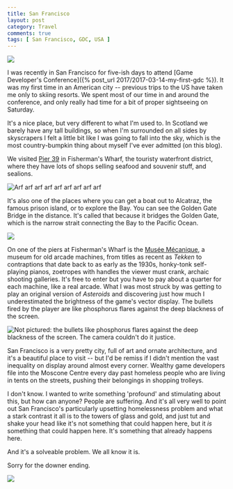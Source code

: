 ```yaml
---
title: San Francisco
layout: post
category: Travel
comments: true
tags: [ San Francisco, GDC, USA ]
---
```


![](/images/sanfran17/1.JPG)

I was recently in San Francisco for five-ish days to attend [Game Developer's Conference]({% post_url 2017/2017-03-14-my-first-gdc %}). It was my first time in an American city -- previous trips to the US have taken me only to skiing resorts. We spent most of our time in and around the conference, and only really had time for a bit of proper sightseeing on Saturday.

It's a nice place, but very different to what I'm used to. In Scotland we barely have any tall buildings, so when I'm surrounded on all sides by skyscrapers I felt a little bit like I was going to fall into the sky, which is the most country-bumpkin thing about myself I've ever admitted (on this blog).

<!--more-->

We visited [Pier 39](https://www.google.co.uk/maps/place/PIER+39/@37.808673,-122.4120097,17z/) in Fisherman's Wharf, the touristy waterfront district, where they have lots of shops selling seafood and souvenir stuff, and sealions.

![](/images/sanfran17/sealions.JPG "Arf arf arf arf arf arf arf arf arf")

It's also one of the places where you can get a boat out to Alcatraz, the famous prison island, or to explore the Bay. You can see the Golden Gate Bridge in the distance. It's called that because it bridges the Golden Gate, which is the narrow strait connecting the Bay to the Pacific Ocean.

![](/images/sanfran17/alcatraz.JPG)

On one of the piers at Fisherman's Wharf is the [Musée Mécanique](http://www.museemecaniquesf.com/), a museum for old arcade machines, from titles as recent as *Tekken* to contraptions that date back to as early as the 1930s, honky-tonk self-playing pianos, zoetropes with handles the viewer must crank, archaic shooting galleries. It's free to enter but you have to pay about a quarter for each machine, like a real arcade. What I was most struck by was getting to play an original version of *Asteroids* and discovering just how much I underestimated the brightness of the game's vector display. The bullets fired by the player are like phosphorus flares against the deep blackness of the screen.

![](/images/sanfran17/asteroids.JPG "Not pictured: the bullets like phosphorus flares against the deep blackness of the screen. The camera couldn't do it justice.")

San Francisco is a very pretty city, full of art and ornate architecture, and it's a beautiful place to visit -- but I'd be remiss if I didn't mention the vast inequality on display around almost every corner. Wealthy game developers file into the Moscone Centre every day past homeless people who are living in tents on the streets, pushing their belongings in shopping trolleys.

I don't know. I wanted to write something 'profound' and stimulating about this, but how can anyone? People are suffering. And it's all very well to point out San Francisco's particularly upsetting homelessness problem and what a stark contrast it all is to the towers of glass and gold, and just tut and shake your head like it's not something that could happen here, but it *is* something that could happen here. It's something that already happens here. 

And it's a solveable problem. We all know it is.

Sorry for the downer ending.

![](/images/sanfran17/4.JPG)